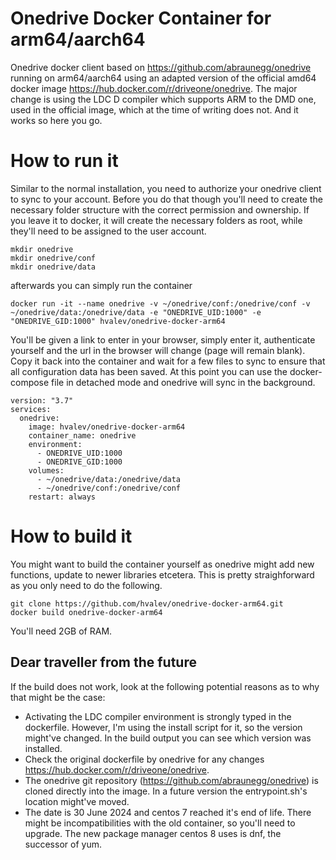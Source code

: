# Onedrive Docker Container for arm64/aarch64
Onedrive docker client based on https://github.com/abraunegg/onedrive running on arm64/aarch64 using an adapted version of the official amd64 docker image https://hub.docker.com/r/driveone/onedrive. The major change is using the LDC D compiler which supports ARM to the DMD one, used in the official image, which at the time of writing does not. And it works so here you go.

# How to run it
Similar to the normal installation, you need to authorize your onedrive client to sync to your account. Before you do that though you'll need to create the necessary folder structure with the correct permission and ownership. If you leave it to docker, it will create the necessary folders as root, while they'll need to be assigned to the user account.
```
mkdir onedrive
mkdir onedrive/conf
mkdir onedrive/data
```
afterwards you can simply run the container
```
docker run -it --name onedrive -v ~/onedrive/conf:/onedrive/conf -v ~/onedrive/data:/onedrive/data -e "ONEDRIVE_UID:1000" -e "ONEDRIVE_GID:1000" hvalev/onedrive-docker-arm64
```
You'll be given a link to enter in your browser, simply enter it, authenticate yourself and the url in the browser will change (page will remain  blank). Copy it back into the container and wait for a few files to sync to ensure that all configuration data has been saved. At this point you can use the docker-compose file in detached mode and onedrive will sync in the background.
```
version: "3.7"
services:
  onedrive:
    image: hvalev/onedrive-docker-arm64
    container_name: onedrive
    environment:
      - ONEDRIVE_UID:1000
      - ONEDRIVE_GID:1000
    volumes:
      - ~/onedrive/data:/onedrive/data
      - ~/onedrive/conf:/onedrive/conf 
    restart: always
```
# How to build it
You might want to build the container yourself as onedrive might add new functions, update to newer libraries etcetera. This is pretty straighforward as you only need to do the following.
```
git clone https://github.com/hvalev/onedrive-docker-arm64.git
docker build onedrive-docker-arm64
```
You'll need 2GB of RAM.

## Dear traveller from the future
If the build does not work, look at the following potential reasons as to why that might be the case:
* Activating the LDC compiler environment is strongly typed in the dockerfile. However, I'm using the install script for it, so the version might've changed. In the build output you can see which version was installed.
* Check the original dockerfile by onedrive for any changes https://hub.docker.com/r/driveone/onedrive.
* The onedrive git repository (https://github.com/abraunegg/onedrive) is cloned directly into the image. In a future version the entrypoint.sh's location might've moved.
* The date is 30 June 2024 and centos 7 reached it's end of life. There might be incompatibilities with the old container, so you'll need to upgrade. The new package manager centos 8 uses is dnf, the successor of yum.
